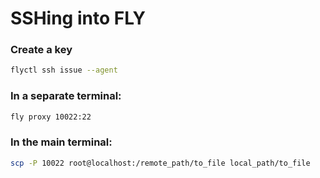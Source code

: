 # SSHing into FLY

### Create a key
```bash
flyctl ssh issue --agent
```

### In a separate terminal:
```bash
fly proxy 10022:22
```
### In the main terminal:
```bash
scp -P 10022 root@localhost:/remote_path/to_file local_path/to_file 
```
